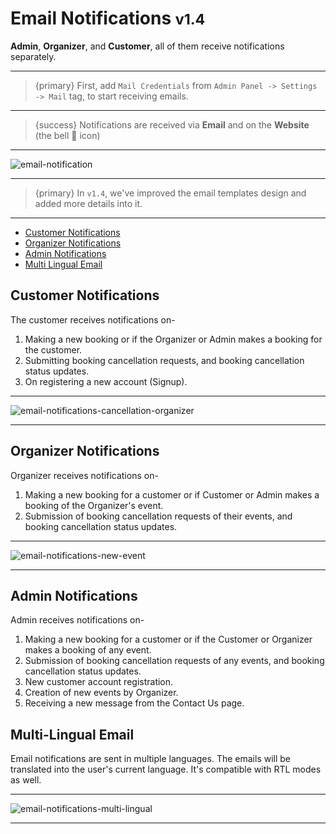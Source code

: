 # Email Notifications <small class="v">v1.4</small>

**Admin**, **Organizer**, and **Customer**, all of them receive notifications separately. 

---

>{primary} First, add `Mail Credentials` from `Admin Panel -> Settings -> Mail` tag, to start receiving emails.

---

>{success} Notifications are received via **Email** and on the **Website** (the bell 🔔 icon)

---

![email-notification](https://eventmie-pro-docs.classiebit.com/images/email-notifications.jpg "email-notification")

---

>{primary} In `v1.4`, we've improved the email templates design and added more details into it.

---


- [Customer Notifications](#customer-notifications)
- [Organizer Notifications](#organizer-notifications)
- [Admin Notifications](#admin-notifications)
- [Multi Lingual Email](#multi-lingual-email)

<a name="customer-notifications"></a>
## Customer Notifications

The customer receives notifications on-

1. Making a new booking or if the Organizer or Admin makes a booking for the customer.
2. Submitting booking cancellation requests, and booking cancellation status updates.
3. On registering a new account (Signup).

---

![email-notifications-cancellation-organizer](https://eventmie-pro-docs.classiebit.com/images/email-notifications-cancellation-organizer.jpg "email-notifications-cancellation-organizer")

---


<a name="organizer-notifications"></a>
## Organizer Notifications

Organizer receives notifications on-

1. Making a new booking for a customer or if Customer or Admin makes a booking of the Organizer's event.
2. Submission of booking cancellation requests of their events, and booking cancellation status updates.


---

![email-notifications-new-event](https://eventmie-pro-docs.classiebit.com/images/email-notifications-new-event.jpg "email-notifications-new-event")

---


<a name="admin-notifications"></a>
## Admin Notifications

Admin receives notifications on-

1. Making a new booking for a customer or if the Customer or Organizer makes a booking of any event.
2. Submission of booking cancellation requests of any events, and booking cancellation status updates.
3. New customer account registration. 
4. Creation of new events by Organizer. 
5. Receiving a new message from the Contact Us page.



<a name="multi-lingual-email"></a>
## Multi-Lingual Email

Email notifications are sent in multiple languages. The emails will be translated into the user's current language. It's compatible with RTL modes as well.

---

![email-notifications-multi-lingual](https://eventmie-pro-docs.classiebit.com/images/email-notifications-multi-lingual.jpg "email-notifications-multi-lingual")

---